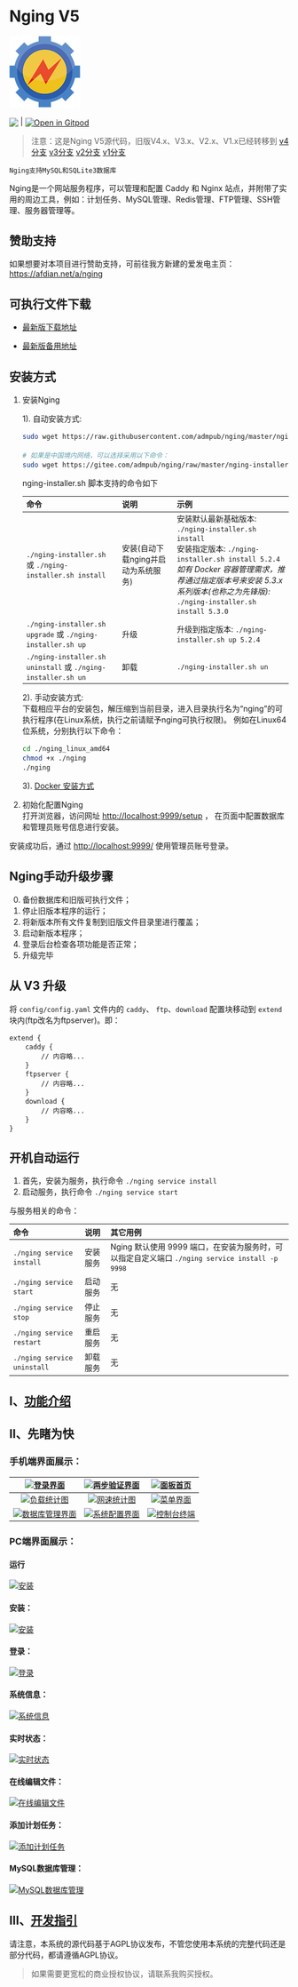 # Nging V5 

![Nging's logo](https://github.com/admpub/nging/blob/master/public/assets/backend/images/nging-gear.png?raw=true)

<img src="https://stats.eget.io/badge/UA-NGING-GIT.svg" style="vertical-align:middle" /> | <a href="https://gitpod.io/#https://github.com/admpub/nging" target="_blank"><img src="https://gitpod.io/button/open-in-gitpod.svg" alt="Open in Gitpod" height="25" style="vertical-align:middle" /></a>

> 注意：这是Nging V5源代码，旧版V4.x、V3.x、V2.x、V1.x已经转移到 [v4分支](https://github.com/admpub/nging/tree/v4) [v3分支](https://github.com/admpub/nging/tree/v3) [v2分支](https://github.com/admpub/nging/tree/v2) [v1分支](https://github.com/admpub/nging/tree/v1)

    Nging支持MySQL和SQLite3数据库

Nging是一个网站服务程序，可以管理和配置 Caddy 和 Nginx 站点，并附带了实用的周边工具，例如：计划任务、MySQL管理、Redis管理、FTP管理、SSH管理、服务器管理等。

## 赞助支持
如果想要对本项目进行赞助支持，可前往我方新建的爱发电主页：https://afdian.net/a/nging

## 可执行文件下载

* [最新版下载地址](http://dl.webx.top/nging/latest/)

* [最新版备用地址](http://dl2.webx.top/nging/latest/)

## 安装方式

1. 安装Nging

    1). 自动安装方式:

    ```sh
    sudo wget https://raw.githubusercontent.com/admpub/nging/master/nging-installer.sh -O ./nging-installer.sh && sudo chmod +x ./nging-installer.sh && sudo ./nging-installer.sh

    # 如果是中国境内网络，可以选择采用以下命令：
    sudo wget https://gitee.com/admpub/nging/raw/master/nging-installer.sh -O ./nging-installer.sh && sudo chmod +x ./nging-installer.sh && sudo ./nging-installer.sh
    ```

    nging-installer.sh 脚本支持的命令如下

    命令 | 说明 | 示例
    :--- | :--- | :---
    `./nging-installer.sh` 或 `./nging-installer.sh install` | 安装(自动下载nging并启动为系统服务) | 安装默认最新基础版本: `./nging-installer.sh install` <br />安装指定版本: `./nging-installer.sh install 5.2.4` <br /><em>如有 Docker 容器管理需求，推荐通过指定版本号来安装 5.3.x 系列版本(也称之为先锋版):</em><br /> `./nging-installer.sh install 5.3.0`
    `./nging-installer.sh upgrade` 或 `./nging-installer.sh up` | 升级 | 升级到指定版本: `./nging-installer.sh up 5.2.4`
    `./nging-installer.sh uninstall` 或 `./nging-installer.sh un` | 卸载 | `./nging-installer.sh un`

    2). 手动安装方式:  
    下载相应平台的安装包，解压缩到当前目录，进入目录执行名为“nging”的可执行程序(在Linux系统，执行之前请赋予nging可执行权限)。 例如在Linux64位系统，分别执行以下命令：

    ```sh
    cd ./nging_linux_amd64
    chmod +x ./nging
    ./nging
    ```

    3). [Docker 安装方式](./README_docker.md)

2. 初始化配置Nging  
    打开浏览器，访问网址 <http://localhost:9999/setup> ，
    在页面中配置数据库和管理员账号信息进行安装。
<!-- 
    从 v5.2.5 和 v5.3.1 开始支持如下两种方式  

    * 1). 通过网页安装界面配置:  
    
        打开浏览器，访问网址 <http://localhost:9999/setup> ，
    在页面中配置数据库和管理员账号信息进行安装。

    * 2). 通过命令来配置:  
        * 安装到 MySQL 数据库的方式  
            ```sh
            ./nging init --user=<数据库用户名> --password=<数据库密码> --host=<MySQL服务器主机地址> --database=<MySQL数据库名> --adminUser=<管理员用户名> --adminPass=<管理员密码,不少于8位> --adminEmail=<管理员E-mail>
            ```
            例如:  
            ```sh
            ./nging init --user=root --password="root" --host="127.0.0.1:3306" --database=nging --adminUser=admin --adminPass="admin123" --adminEmail="admin@coscms.com"
            ```
        * 安装到 SQLite 数据库的方式  
            ```sh
            ./nging init --type=sqlite --database=<数据库文件路径> --adminUser=<管理员用户名> --adminPass=<管理员密码,不少于8位> --adminEmail=<管理员E-mail>
            ```
            例如:  
            ```sh
            ./nging init --type=sqlite --database="config/nging.db" --adminUser=admin --adminPass="admin123" --adminEmail="admin@coscms.com"
            ```
 -->
安装成功后，通过 <http://localhost:9999/> 使用管理员账号登录。

## Nging手动升级步骤

0. 备份数据库和旧版可执行文件；
1. 停止旧版本程序的运行；
2. 将新版本所有文件复制到旧版文件目录里进行覆盖；
3. 启动新版本程序；
4. 登录后台检查各项功能是否正常；
5. 升级完毕

## 从 V3 升级
将 `config/config.yaml` 文件内的 `caddy`、 `ftp`、`download` 配置块移动到 `extend` 块内(ftp改名为ftpserver)。即：
```
extend {
    caddy {
        // 内容略...
    }
    ftpserver {
        // 内容略...
    }
    download {
        // 内容略...
    }
}
```

## 开机自动运行

1. 首先，安装为服务，执行命令 `./nging service install`
2. 启动服务，执行命令 `./nging service start`

与服务相关的命令：

命令 | 说明 | 其它用例
:--- | :--- | :---
`./nging service install` | 安装服务 | Nging 默认使用 9999 端口，在安装为服务时，可以指定自定义端口 `./nging service install -p 9998`
`./nging service start` | 启动服务 | 无
`./nging service stop` | 停止服务 | 无
`./nging service restart` | 重启服务 | 无
`./nging service uninstall` | 卸载服务 | 无

## Ⅰ、[功能介绍](doc/feature.md)

## Ⅱ、先睹为快

### 手机端界面展示：

|[![登录界面](https://gitee.com/admpub/nging/raw/master/preview/mobile/login.png?raw=true)](https://gitee.com/admpub/nging/raw/master/preview/mobile/login.png)|[![两步验证界面](https://gitee.com/admpub/nging/raw/master/preview/mobile/u2f.png?raw=true)](https://gitee.com/admpub/nging/raw/master/mobile/u2f.png)|[![面板首页](https://gitee.com/admpub/nging/raw/master/preview/mobile/index.png?raw=true)](https://gitee.com/admpub/nging/raw/master/preview/mobile/index.png)|
|:--:|:--:|:--:|
|[![负载统计图](https://gitee.com/admpub/nging/raw/master/preview/mobile/chart_cpu.png?raw=true)](https://gitee.com/admpub/nging/raw/master/preview/mobile/chart_cpu.png)|[![网速统计图](https://gitee.com/admpub/nging/raw/master/preview/mobile/chart_net.png?raw=true)](https://gitee.com/admpub/nging/raw/master/preview/mobile/chart_net.png)|[![菜单界面](https://gitee.com/admpub/nging/raw/master/preview/mobile/menu.png?raw=true)](https://gitee.com/admpub/nging/raw/master/preview/mobile/menu.png)|
|[![数据库管理界面](https://gitee.com/admpub/nging/raw/master/preview/mobile/database.png?raw=true)](https://gitee.com/admpub/nging/raw/master/preview/mobile/database.png)|[![系统配置界面](https://gitee.com/admpub/nging/raw/master/preview/mobile/config.png?raw=true)](https://gitee.com/admpub/nging/raw/master/preview/mobile/config.png)|[![控制台终端](https://gitee.com/admpub/nging/raw/master/preview/mobile/term.png?raw=true)](https://gitee.com/admpub/nging/raw/master/preview/mobile/term.png)|

### PC端界面展示：

#### 运行

[![安装](https://gitee.com/admpub/nging/raw/master/preview/preview_cli.png?raw=true)](https://gitee.com/admpub/nging/raw/master/preview/preview_cli.png)

#### 安装：

[![安装](https://gitee.com/admpub/nging/raw/master/preview/preview_install.png?raw=true)](https://gitee.com/admpub/nging/raw/master/preview/preview_install.png)

#### 登录：

[![登录](https://gitee.com/admpub/nging/raw/master/preview/preview_login.png?raw=true)](https://gitee.com/admpub/nging/raw/master/preview/preview_login.png)

#### 系统信息：

[![系统信息](https://gitee.com/admpub/nging/raw/master/preview/preview_sysinfo.png?raw=true)](https://gitee.com/admpub/nging/raw/master/preview/preview_sysinfo.png)

#### 实时状态：

[![实时状态](https://user-images.githubusercontent.com/512718/59155431-376ebe00-8abc-11e9-8d29-cee91978e574.png)](https://user-images.githubusercontent.com/512718/59155431-376ebe00-8abc-11e9-8d29-cee91978e574.png)


#### 在线编辑文件：

[![在线编辑文件](https://gitee.com/admpub/nging/raw/master/preview/preview_editfile.png?raw=true)](https://gitee.com/admpub/nging/raw/master/preview/preview_editfile.png)

#### 添加计划任务：

[![添加计划任务](https://gitee.com/admpub/nging/raw/master/preview/preview_task.png?raw=true)](https://gitee.com/admpub/nging/raw/master/preview/preview_task.png)

#### MySQL数据库管理：

[![MySQL数据库管理](https://gitee.com/admpub/nging/raw/master/preview/preview_listtable.png?raw=true)](https://gitee.com/admpub/nging/raw/master/preview/preview_listtable.png)


## Ⅲ、[开发指引](doc/developer.md)


请注意，本系统的源代码基于AGPL协议发布，不管您使用本系统的完整代码还是部分代码，都请遵循AGPL协议。  
> 如果需要更宽松的商业授权协议，请联系我购买授权。
